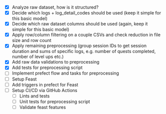 - [x] Analyze raw dataset, how is it structured?
- [x] Decide which logs + log_detail_codes should be used (keep it simple for this basic model)
- [x] Decide which raw dataset columns should be used (again, keep it simple for this basic model)
- [x] Apply row/column filtering on a couple CSVs and check reduction in file size and row count
- [x] Apply remaining preprocessing (group session IDs to get session duration and sums of specific logs, e.g. number of quests completed, number of level ups etc.)
- [x] Add raw data validations to preprocessing
- [x] Add tests for preprocessing script
- [ ] Implement prefect flow and tasks for preprocessing
- [ ] Setup Feast
- [ ] Add triggers in prefect for Feast
- [ ] Setup CI/CD via GitHub Actions
  - [ ] Lints and tests
  - [ ] Unit tests for preprocessing script
  - [ ] Validate feast features
